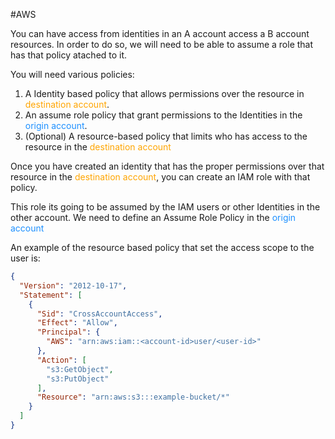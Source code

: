
#AWS 

You can have access from identities in an A account access a B account resources. In order to do so, we will need to be able to assume a role that has that policy atached to it. 

You will need various policies:

1. A Identity based policy that allows permissions over the resource in <span style="color:orange;">destination account</span>. 
2. An assume role policy that grant permissions to the Identities in the <span style="color:DodgerBlue;">origin account</span>. 
3. (Optional) A resource-based policy that limits who has access to the resource in the <span style="color:orange;">destination account</span>

Once you have created an identity that has the proper permissions over that resource in the <span style="color:orange;">destination account</span>, you can create an IAM role with that policy. 

This role its going to be assumed by the IAM users or other Identities in the other account. We need to define an Assume Role Policy in the <span style="color:DodgerBlue;">origin account</span> 

An example of the resource based policy that set the access scope to the user is:
```json
{
  "Version": "2012-10-17",
  "Statement": [
    {
      "Sid": "CrossAccountAccess",
      "Effect": "Allow",
      "Principal": {
        "AWS": "arn:aws:iam::<account-id>user/<user-id>"
      },
      "Action": [
        "s3:GetObject",
        "s3:PutObject"
      ],
      "Resource": "arn:aws:s3:::example-bucket/*"
    }
  ]
}
```